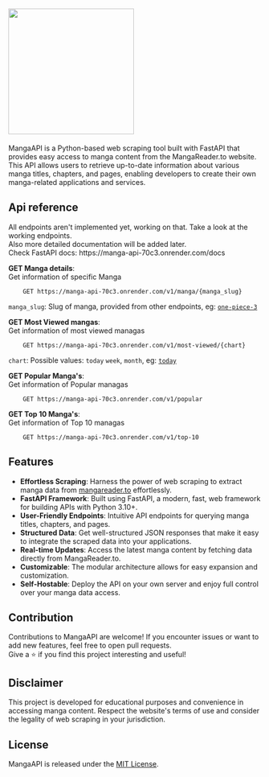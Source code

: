 <h1>
    <img width="250px" src="https://github.com/tokitou-san/MangaAPI/assets/114811070/0a386ab0-0a7d-4976-a4e6-9c7fa778ac2f" />
</h1>
<p>
MangaAPI is a Python-based web scraping tool built with FastAPI that provides easy access to manga content from the MangaReader.to website. This API allows users to retrieve up-to-date information about various manga titles, chapters, and pages, enabling developers to create their own manga-related applications and services.
</p>

<h2>Api reference</h2>
<p>
    All endpoints aren't implemented yet, working on that. Take a look at the working endpoints. <br>
    Also more detailed documentation will be added later. <br>
    Check FastAPI docs: https://manga-api-70c3.onrender.com/docs
</p>

<p><b>GET Manga details</b>: <br> Get information of specific Manga</p>

```url
    GET https://manga-api-70c3.onrender.com/v1/manga/{manga_slug}
```
`manga_slug`: Slug of manga, provided from other endpoints, eg: [`one-piece-3`](https://manga-api-70c3.onrender.com/v1/manga/one-piece-3)

<p><b>GET Most Viewed mangas</b>: <br> Get information of most viewed managas</p>

```url
    GET https://manga-api-70c3.onrender.com/v1/most-viewed/{chart}
```
`chart`: Possible values: `today` `week`, `month`, eg: [`today`](https://manga-api-70c3.onrender.com/v1/most-viewed/today)

<p><b>GET Popular Manga's</b>: <br> Get information of Popular managas</p>

```url
    GET https://manga-api-70c3.onrender.com/v1/popular
```

<p><b>GET Top 10 Manga's</b>: <br> Get information of Top 10 managas</p>

```url
    GET https://manga-api-70c3.onrender.com/v1/top-10
```

<h2>Features</h2>
<ul>
    <li><b>Effortless Scraping</b>: Harness the power of web scraping to extract manga data from <a href="mangareader.to">mangareader.to</a> effortlessly.</li>
    <li><b>FastAPI Framework</b>: Built using FastAPI, a modern, fast, web framework for building APIs with Python 3.10+.</li>
    <li><b>User-Friendly Endpoints</b>: Intuitive API endpoints for querying manga titles, chapters, and pages.</li>
    <li><b>Structured Data</b>: Get well-structured JSON responses that make it easy to integrate the scraped data into your applications.</li>
    <li><b>Real-time Updates</b>: Access the latest manga content by fetching data directly from MangaReader.to.</li>
    <li><b>Customizable</b>: The modular architecture allows for easy expansion and customization.</li>
    <li><b>Self-Hostable</b>: Deploy the API on your own server and enjoy full control over your manga data access.</li>
</ul>

<h2>Contribution</h2>
<p>
    Contributions to MangaAPI are welcome! If you encounter issues or want to add new features, feel free to open pull requests. <br>
    Give a ⭐️ if you find this project interesting and useful!
</p>

<h2>Disclaimer</h2>
<p>This project is developed for educational purposes and convenience in accessing manga content. Respect the website's terms of use and consider the legality of web scraping in your jurisdiction.</p>

<h2>License</h2>
<p>MangaAPI is released under the <a href="LICENSE">MIT License</a>.</p>
